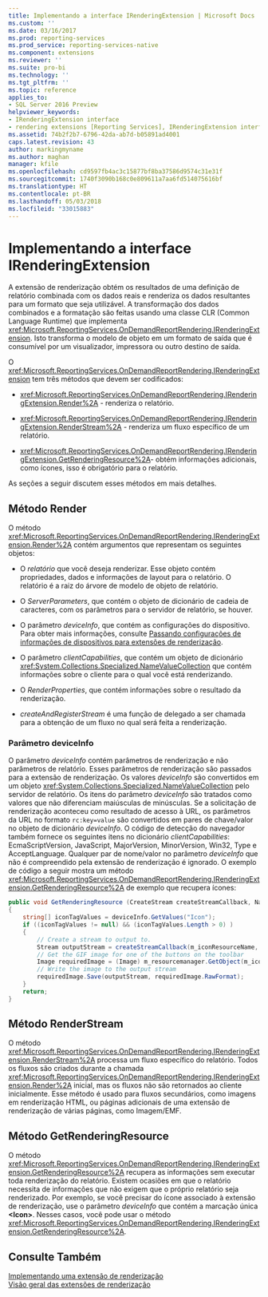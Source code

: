 ```yaml
---
title: Implementando a interface IRenderingExtension | Microsoft Docs
ms.custom: ''
ms.date: 03/16/2017
ms.prod: reporting-services
ms.prod_service: reporting-services-native
ms.component: extensions
ms.reviewer: ''
ms.suite: pro-bi
ms.technology: ''
ms.tgt_pltfrm: ''
ms.topic: reference
applies_to:
- SQL Server 2016 Preview
helpviewer_keywords:
- IRenderingExtension interface
- rendering extensions [Reporting Services], IRenderingExtension interface
ms.assetid: 74b2f2b7-6796-42da-ab7d-b05891ad4001
caps.latest.revision: 43
author: markingmyname
ms.author: maghan
manager: kfile
ms.openlocfilehash: cd9597fb4ac3c15877bf8ba37586d9574c31e31f
ms.sourcegitcommit: 1740f3090b168c0e809611a7aa6fd514075616bf
ms.translationtype: HT
ms.contentlocale: pt-BR
ms.lasthandoff: 05/03/2018
ms.locfileid: "33015883"
---
```

# <a name="implementing-the-irenderingextension-interface"></a>Implementando a interface IRenderingExtension
  A extensão de renderização obtém os resultados de uma definição de relatório combinada com os dados reais e renderiza os dados resultantes para um formato que seja utilizável. A transformação dos dados combinados e a formatação são feitas usando uma classe CLR (Common Language Runtime) que implementa <xref:Microsoft.ReportingServices.OnDemandReportRendering.IRenderingExtension>. Isto transforma o modelo de objeto em um formato de saída que é consumível por um visualizador, impressora ou outro destino de saída.  
  
 O <xref:Microsoft.ReportingServices.OnDemandReportRendering.IRenderingExtension> tem três métodos que devem ser codificados:  
  
-   <xref:Microsoft.ReportingServices.OnDemandReportRendering.IRenderingExtension.Render%2A> - renderiza o relatório.  
  
-   <xref:Microsoft.ReportingServices.OnDemandReportRendering.IRenderingExtension.RenderStream%2A> - renderiza um fluxo específico de um relatório.  
  
-   <xref:Microsoft.ReportingServices.OnDemandReportRendering.IRenderingExtension.GetRenderingResource%2A>- obtém informações adicionais, como ícones, isso é obrigatório para o relatório.  
  
 As seções a seguir discutem esses métodos em mais detalhes.  
  
## <a name="render-method"></a>Método Render  
 O método <xref:Microsoft.ReportingServices.OnDemandReportRendering.IRenderingExtension.Render%2A> contém argumentos que representam os seguintes objetos:  
  
-   O *relatório* que você deseja renderizar. Esse objeto contém propriedades, dados e informações de layout para o relatório. O relatório é a raiz do árvore de modelo de objeto de relatório.  
  
-   O *ServerParameters*, que contém o objeto de dicionário de cadeia de caracteres, com os parâmetros para o servidor de relatório, se houver.  
  
-   O parâmetro *deviceInfo*, que contém as configurações do dispositivo. Para obter mais informações, consulte [Passando configurações de informações de dispositivos para extensões de renderização](../../../reporting-services/report-server-web-service/net-framework/passing-device-information-settings-to-rendering-extensions.md).  
  
-   O parâmetro *clientCapabilities*, que contém um objeto de dicionário <xref:System.Collections.Specialized.NameValueCollection> que contém informações sobre o cliente para o qual você está renderizando.  
  
-   O *RenderProperties*, que contém informações sobre o resultado da renderização.  
  
-   *createAndRegisterStream* é uma função de delegado a ser chamada para a obtenção de um fluxo no qual será feita a renderização.  
  
### <a name="deviceinfo-parameter"></a>Parâmetro deviceInfo  
 O parâmetro *deviceInfo* contém parâmetros de renderização e não parâmetros de relatório. Esses parâmetros de renderização são passados para a extensão de renderização. Os valores *deviceInfo* são convertidos em um objeto <xref:System.Collections.Specialized.NameValueCollection> pelo servidor de relatório. Os itens do parâmetro *deviceInfo* são tratados como valores que não diferenciam maiúsculas de minúsculas. Se a solicitação de renderização aconteceu como resultado de acesso à URL, os parâmetros da URL no formato `rc:key=value` são convertidos em pares de chave/valor no objeto de dicionário *deviceInfo*. O código de detecção do navegador também fornece os seguintes itens no dicionário *clientCapabilities*: EcmaScriptVersion, JavaScript, MajorVersion, MinorVersion, Win32, Type e AcceptLanguage. Qualquer par de nome/valor no parâmetro *deviceInfo* que não é compreendido pela extensão de renderização é ignorado. O exemplo de código a seguir mostra um método <xref:Microsoft.ReportingServices.OnDemandReportRendering.IRenderingExtension.GetRenderingResource%2A> de exemplo que recupera ícones:  
  
```csharp  
public void GetRenderingResource (CreateStream createStreamCallback, NameValueCollection deviceInfo)  
{  
    string[] iconTagValues = deviceInfo.GetValues("Icon");  
    if ((iconTagValues != null) && (iconTagValues.Length > 0) )  
    {  
        // Create a stream to output to.  
        Stream outputStream = createStreamCallback(m_iconResourceName, "gif", null, "image/gif", false);  
        // Get the GIF image for one of the buttons on the toolbar  
        Image requiredImage = (Image) m_resourcemanager.GetObject(m_iconResourceName  
        // Write the image to the output stream  
        requiredImage.Save(outputStream, requiredImage.RawFormat);  
    }  
    return;  
}  
```  
  
## <a name="renderstream-method"></a>Método RenderStream  
 O método <xref:Microsoft.ReportingServices.OnDemandReportRendering.IRenderingExtension.RenderStream%2A> processa um fluxo específico do relatório. Todos os fluxos são criados durante a chamada <xref:Microsoft.ReportingServices.OnDemandReportRendering.IRenderingExtension.Render%2A> inicial, mas os fluxos não são retornados ao cliente inicialmente. Esse método é usado para fluxos secundários, como imagens em renderização HTML, ou páginas adicionais de uma extensão de renderização de várias páginas, como Imagem/EMF.  
  
## <a name="getrenderingresource-method"></a>Método GetRenderingResource  
 O método <xref:Microsoft.ReportingServices.OnDemandReportRendering.IRenderingExtension.GetRenderingResource%2A> recupera as informações sem executar toda renderização do relatório. Existem ocasiões em que o relatório necessita de informações que não exigem que o próprio relatório seja renderizado. Por exemplo, se você precisar do ícone associado à extensão de renderização, use o parâmetro *deviceInfo* que contém a marcação única **\<Icon>**. Nesses casos, você pode usar o método <xref:Microsoft.ReportingServices.OnDemandReportRendering.IRenderingExtension.GetRenderingResource%2A>.  
  
## <a name="see-also"></a>Consulte Também  
 [Implementando uma extensão de renderização](../../../reporting-services/extensions/rendering-extension/implementing-a-rendering-extension.md)   
 [Visão geral das extensões de renderização](../../../reporting-services/extensions/rendering-extension/rendering-extensions-overview.md)  
  
  
